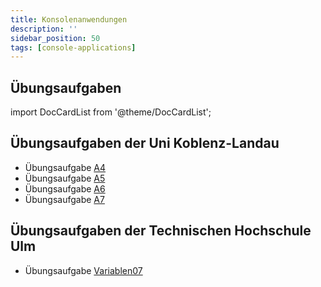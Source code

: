 ```yaml
---
title: Konsolenanwendungen
description: ''
sidebar_position: 50
tags: [console-applications]
---
```


## Übungsaufgaben

import DocCardList from '@theme/DocCardList';

<DocCardList />

## Übungsaufgaben der Uni Koblenz-Landau

- Übungsaufgabe [A4](https://www.uni-koblenz-landau.de/de/koblenz/fb4/ist/rgebert/teaching/SS08/java-programming/programmieraufgaben.pdf/view)
- Übungsaufgabe [A5](https://www.uni-koblenz-landau.de/de/koblenz/fb4/ist/rgebert/teaching/SS08/java-programming/programmieraufgaben.pdf/view)
- Übungsaufgabe [A6](https://www.uni-koblenz-landau.de/de/koblenz/fb4/ist/rgebert/teaching/SS08/java-programming/programmieraufgaben.pdf/view)
- Übungsaufgabe [A7](https://www.uni-koblenz-landau.de/de/koblenz/fb4/ist/rgebert/teaching/SS08/java-programming/programmieraufgaben.pdf/view)

## Übungsaufgaben der Technischen Hochschule Ulm

- Übungsaufgabe [Variablen07](https://studium.hs-ulm.de/de/org/I/vorkurse/Documents/java_aufgaben.pdf)
